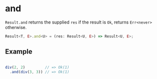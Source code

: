 # and

`Result.and` returns the supplied `res` if the result is `Ok`, returns `Err<never>` otherwise.

```typescript
Result<T, E>.and<U> = (res: Result<U, E>) => Result<U, E>;
```

## Example

```typescript

div(2, 2)         // => Ok(1)
  .and(div(3, 3)) // => Ok(1)

```

